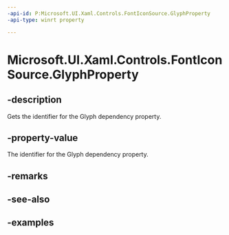 ```yaml
---
-api-id: P:Microsoft.UI.Xaml.Controls.FontIconSource.GlyphProperty
-api-type: winrt property

---
```

<!-- Property syntax.
public DependencyProperty GlyphProperty { get; }
-->

# Microsoft.UI.Xaml.Controls.FontIconSource.GlyphProperty


## -description

Gets the identifier for the Glyph dependency property.


## -property-value

The identifier for the Glyph dependency property.


## -remarks


## -see-also


## -examples


